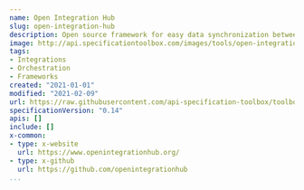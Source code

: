 ```yaml
---
name: Open Integration Hub
slug: open-integration-hub
description: Open source framework for easy data synchronization between business applications. We are open source. Reduce time and costs for development and implementation by leveraging the community! Reduce cost and time for development and maintenance of one integration and gain access to an ecosystem of solutions. The Open Integration Hub connects cloud and on-premise applications alike.
image: http://api.specificationtoolbox.com/images/tools/open-integration-hub.png
tags:
- Integrations
- Orchestration
- Frameworks
created: "2021-01-01"
modified: "2021-02-09"
url: https://raw.githubusercontent.com/api-specification-toolbox/toolbox/main/_tools/open-integration-hub.md
specificationVersion: "0.14"
apis: []
include: []
x-common:
- type: x-website
  url: https://www.openintegrationhub.org/
- type: x-github
  url: https://github.com/openintegrationhub
...
```

